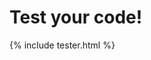 # Test your code!

<script src="js/Main.js"></script>
<link rel="stylesheet" type="text/css" href="css/tester.css">

<script src="https://cdnjs.cloudflare.com/ajax/libs/prism/1.19.0/prism.min.js" integrity="sha256-YZQM6/hLBZYkb01VYf17isoQM4qpaOP+aX96hhYrWhg=" crossorigin="anonymous"></script>
<script src="https://cdnjs.cloudflare.com/ajax/libs/prism/1.19.0/components/prism-clojure.min.js" integrity="sha256-dqJuEK5/MPu3IaeQRlBYg0ZPuodNyPUDziwjDBlcEbI=" crossorigin="anonymous"></script>
<link rel="stylesheet" href="https://cdnjs.cloudflare.com/ajax/libs/prism/1.19.0/themes/prism-tomorrow.min.css" integrity="sha256-xevuwyBEb2ZYh4nDhj0g3Z/rDBnM569hg9Vq6gEw/Sg=" crossorigin="anonymous" />

{% include tester.html %}

<script>
const escapeHtml = (unsafe) => {
    return unsafe
        .replace(/&/g, '&amp;')
        .replace(/</g, '&lt;')
        .replace(/>/g, '&gt;')
        .replace(/"/g, '&quot;')
        .replace(/'/g, '&#039;');
}

const display = (htmlElement, obj) => {
    try {
        htmlElement.innerHTML = escapeHtml(obj)
    }
    catch (e) {
        htmlElement.innerHTML = obj
    }

    htmlElement.style.display = 'block'
}

const templateParsed = document.getElementById('template-parsed')
const codeParsed = document.getElementById('code-parsed')
const codeExecuted = document.getElementById('code-executed')
const templateApplied = document.getElementById('template-applied')

const btn = document.getElementById('btn-execute')

btn.addEventListener('click', (_e) => {
    const templateTxt = document.getElementById('template').value
    const code = document.getElementById('code').value

    console.time('code parse')
    const codeOutput = parseCode(code)
    console.timeEnd('code parse')

    display(codeParsed, JSON.stringify(codeOutput, null, 4))

    try {
        console.time('code execute')
        const executed = execute(codeOutput, new Map())
        display(codeExecuted, codeToString(executed).value)
    }
    catch (e) {
        display(codeExecuted, e.toString())
        throw e
    }
    finally {
        console.timeEnd('code execute')
    }
})
</script>
